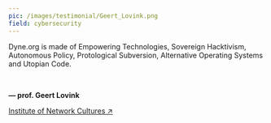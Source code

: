 ```yaml
---
pic: /images/testimonial/Geert_Lovink.png
field: cybersecurity
---
```

Dyne.org is made of Empowering Technologies, Sovereign Hacktivism, Autonomous Policy, Protological Subversion, Alternative Operating Systems and Utopian Code.

<br/>

**— prof. Geert Lovink**

[Institute of Network Cultures ↗](https://networkcultures.org)

